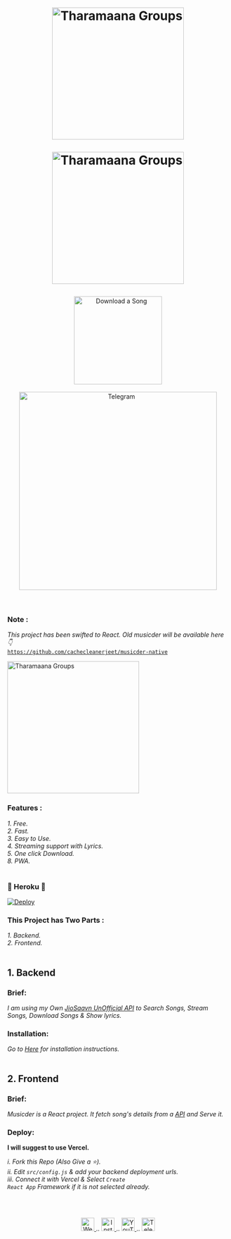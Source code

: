 <h1 align="center">

  <a href="https://telegram.me/tharamaanateambot"><img src="https://telegra.ph/file/77a78074d8b446fd33ade.jpg" alt="Tharamaana Groups" width="300"></a>
 <br>
<p>
  <a href="https://telegram.me/tendkotta"><img src="https://telegra.ph/file/2be71c66740e18fd4f044.jpg" alt="Tharamaana Groups" width="300"></a>
 <br>
</p>
  </h1>
<p align="center">
  <a href="https://musicder.net">
    <img src="https://img.shields.io/badge/Download--A--Song--Now-green?logo=copy&style=for-the-badge"
         alt="Download a Song" width="200">
 </a><br><br>
    <a href="https://t.me/musicder_bot">
    <img src="https://img.shields.io/badge/Musicder%20bot%20is%20now%20on%20telegram,%20Download%20a%20song%20from%20telegram%20-blue?logo=copy&style=for-the-badge"
         alt="Telegram" width="450">
 </a>

<br>
<br> <br> 

### Note :
*This project has been swifted to React. Old musicder will be available here 👇*<br>
<code>https://github.com/cachecleanerjeet/musicder-native</code>

<a href="https://telegram.me/tharamaanateambot"><img src="https://telegra.ph/file/13fbb7bd6cadb87f67729.mp4" alt="Tharamaana Groups" width="300"></a>
<br>

### Features :
*1. Free.*<br>
*2. Fast.* <br>
*3. Easy to Use.*<br>
*4. Streaming support with Lyrics.* <br>
*5. One click Download.*<br>
*8. PWA.*<br>
<br>

### 🔰 Heroku 🔰

[![Deploy](https://www.herokucdn.com/deploy/button.svg)](https://heroku.com/deploy?template=https://github.com/darkmanrandy/musicder)


### This Project has Two Parts :<br>
*1. Backend.*<br>
*2. Frontend.* <br><br>
## 1. Backend
### Brief:<br>
*I am using my Own [JioSaavn UnOfficial API](https://github.com/cachecleanerjeet/jiosaavnapi "JioSaavnAPI") to Search Songs, Stream Songs, Download Songs & Show lyrics.*<br>
### Installation:<br>
*Go to [Here](https://github.com/cachecleanerjeet/jiosaavnapi "JioSaavnAPI") for installation instructions.*<br><br> 

## 2. Frontend
### Brief: <br>
*Musicder is a React project. It fetch song's details from a [API](https://github.com/cachecleanerjeet/jiosaavnapi "JioSaavnAPI") and Serve it.*<br>
### Deploy:<br>

**I will suggest to use Vercel.** <br>

*i.   Fork this Repo (Also Give a ⭐).*<br>
*ii.   Edit <code>src/config.js</code> & add your backend deployment urls.*<br>
*iii.  Connect it with Vercel & Select <code>Create React App</code> Framework if it is not selected already.*<br>

<br><br>
<p align="center">
 
 <a href="https://tu.hin.life">
    <img alt="Website" width="30px" src="https://firebasestorage.googleapis.com/v0/b/webtuhin.appspot.com/o/githubstatic%2Fwebsite.svg?alt=media&token=5c3ea7e0-d4f7-4566-b78a-bdee6c65f03e" />
  </a>  
..
  <a href="https://www.instagram.com/jeeetpaul">
    <img alt="Instagram" width="30px" src="https://cdn.jsdelivr.net/npm/simple-icons@3.2.0/icons/instagram.svg" />
  </a>
..
  <a href="https://www.youtube.com/channel/UCa4FMtLpYcOBtjKOZgzTFNA">
    <img alt="YouTube" width="30px" src="https://cdn.jsdelivr.net/npm/simple-icons@3.2.0/icons/youtube.svg" />
  </a>
..
  <a href="https://telegram.dog/tprojects">
    <img alt="Telegram" width="30px" src="https://cdn.jsdelivr.net/npm/simple-icons@3.2.0/icons/telegram.svg" />
  </a>
  
</p>

